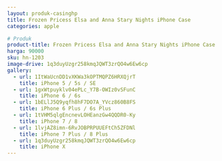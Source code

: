 ```yaml
---
layout: produk-casinghp
title: Frozen Pricess Elsa and Anna Stary Nights iPhone Case
categories: apple

# Produk
product-title: Frozen Pricess Elsa and Anna Stary Nights iPhone Case
harga: 90000
sku: hn-1203
image-drive: 1q3duyUzgr258kmqJQWT3zrQO4w6Ew6cp
gallery:
  - url: 1ItWaUcnDD1vXKWa3kOPTMQPZ6HRXQjrT
    title: iPhone 5 / 5s / SE
  - url: 1gxWtpuyklv04ePLc_Y7B-OWIz0vSFunC
    title: iPhone 6 / 6s
  - url: 1bELlJ5Q9yqfh8hF7DO7A_YVcz860B8FS
    title: iPhone 6 Plus / 6s Plus
  - url: 1tVHM5qlgEncnevLOHEanzGw4QQDR0-Ky
    title: iPhone 7 / 8
  - url: 1lvjAZ8imn-6RvJOBPRPUUEFtCh5ZFDNl
    title: iPhone 7 Plus / 8 Plus
  - url: 1q3duyUzgr258kmqJQWT3zrQO4w6Ew6cp
    title: iPhone X
---
```

